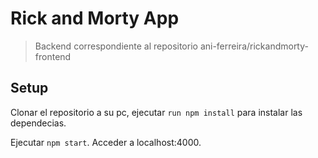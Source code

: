 # Rick and Morty App

> Backend correspondiente al repositorio ani-ferreira/rickandmorty-frontend



## Setup

Clonar el repositorio a su pc, ejecutar `run npm install` para instalar las dependecias.

Ejecutar `npm start`. Acceder a localhost:4000.

